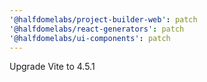 ```yaml
---
'@halfdomelabs/project-builder-web': patch
'@halfdomelabs/react-generators': patch
'@halfdomelabs/ui-components': patch
---
```


Upgrade Vite to 4.5.1
